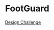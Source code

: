 # FootGuard

[Design Challenge](https://github.com/fdnd-agency/iwgdfguidlines/wiki/Design-Challenge)

